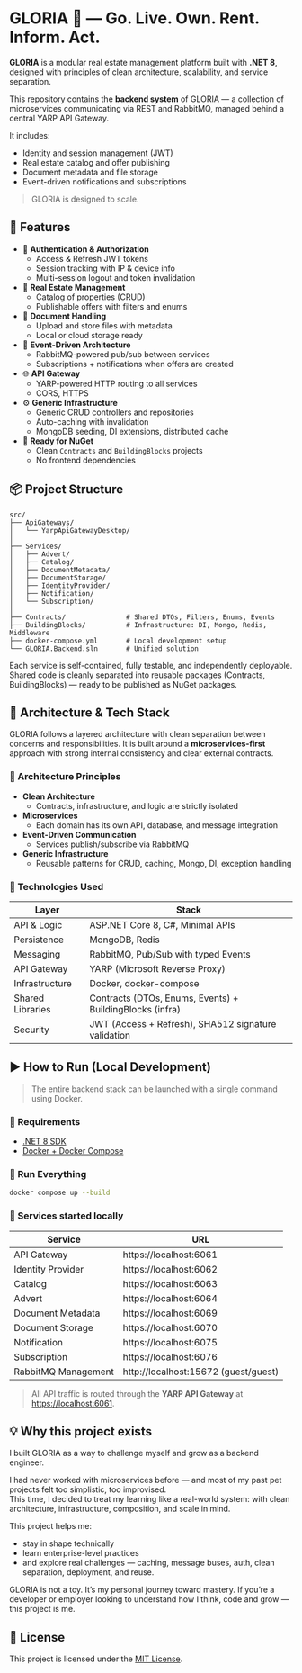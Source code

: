 # GLORIA 🏡 — Go. Live. Own. Rent. Inform. Act.

**GLORIA** is a modular real estate management platform built with **.NET 8**, designed with principles of clean architecture, scalability, and service separation.

This repository contains the **backend system** of GLORIA — a collection of microservices communicating via REST and RabbitMQ, managed behind a central YARP API Gateway.

It includes:
- Identity and session management (JWT)
- Real estate catalog and offer publishing
- Document metadata and file storage
- Event-driven notifications and subscriptions

> GLORIA is designed to scale.


## 🚀 Features

- 🔐 **Authentication & Authorization**
  - Access & Refresh JWT tokens
  - Session tracking with IP & device info
  - Multi-session logout and token invalidation
- 🏢 **Real Estate Management**
  - Catalog of properties (CRUD)
  - Publishable offers with filters and enums
- 📂 **Document Handling**
  - Upload and store files with metadata
  - Local or cloud storage ready
- 🔔 **Event-Driven Architecture**
  - RabbitMQ-powered pub/sub between services
  - Subscriptions + notifications when offers are created
- 🌐 **API Gateway**
  - YARP-powered HTTP routing to all services
  - CORS, HTTPS
- ⚙️ **Generic Infrastructure**
  - Generic CRUD controllers and repositories
  - Auto-caching with invalidation
  - MongoDB seeding, DI extensions, distributed cache
- 🧪 **Ready for NuGet**
  - Clean `Contracts` and `BuildingBlocks` projects
  - No frontend dependencies



## 📦 Project Structure

```text
src/
├── ApiGateways/
│   └── YarpApiGatewayDesktop/
│
├── Services/
│   ├── Advert/
│   ├── Catalog/
│   ├── DocumentMetadata/
│   ├── DocumentStorage/
│   ├── IdentityProvider/
│   ├── Notification/
│   └── Subscription/
│
├── Contracts/               # Shared DTOs, Filters, Enums, Events
├── BuildingBlocks/          # Infrastructure: DI, Mongo, Redis, Middleware
├── docker-compose.yml       # Local development setup
└── GLORIA.Backend.sln       # Unified solution
```
Each service is self-contained, fully testable, and independently deployable.
Shared code is cleanly separated into reusable packages (Contracts, BuildingBlocks) — ready to be published as NuGet packages.



## 🧱 Architecture & Tech Stack

GLORIA follows a layered architecture with clean separation between concerns and responsibilities. It is built around a **microservices-first** approach with strong internal consistency and clear external contracts.

### 🧠 Architecture Principles

- **Clean Architecture**
  - Contracts, infrastructure, and logic are strictly isolated
- **Microservices**
  - Each domain has its own API, database, and message integration
- **Event-Driven Communication**
  - Services publish/subscribe via RabbitMQ
- **Generic Infrastructure**
  - Reusable patterns for CRUD, caching, Mongo, DI, exception handling

### 🔧 Technologies Used

| Layer              | Stack                                            |
|-------------------|--------------------------------------------------|
| API & Logic        | ASP.NET Core 8, C#, Minimal APIs                |
| Persistence        | MongoDB, Redis                                  |
| Messaging          | RabbitMQ, Pub/Sub with typed Events             |
| API Gateway        | YARP (Microsoft Reverse Proxy)                  |
| Infrastructure     | Docker, docker-compose                          |
| Shared Libraries   | Contracts (DTOs, Enums, Events) + BuildingBlocks (infra) |
| Security           | JWT (Access + Refresh), SHA512 signature validation |



## ▶️ How to Run (Local Development)

> The entire backend stack can be launched with a single command using Docker.

### 🐳 Requirements

- [.NET 8 SDK](https://dotnet.microsoft.com/en-us/download/dotnet/8.0)
- [Docker + Docker Compose](https://www.docker.com/products/docker-desktop)

### 🚀 Run Everything

```bash
docker compose up --build
```

### 📍 Services started locally

| Service              | URL                                |
|----------------------|------------------------------------|
| API Gateway          | https://localhost:6061             |
| Identity Provider    | https://localhost:6062             |
| Catalog              | https://localhost:6063             |
| Advert               | https://localhost:6064             |
| Document Metadata    | https://localhost:6069             |
| Document Storage     | https://localhost:6070             |
| Notification         | https://localhost:6075             |
| Subscription         | https://localhost:6076             |
| RabbitMQ Management  | http://localhost:15672 (guest/guest) |

> All API traffic is routed through the **YARP API Gateway** at [https://localhost:6061](https://localhost:6061).



## 💡 Why this project exists

I built GLORIA as a way to challenge myself and grow as a backend engineer.

I had never worked with microservices before — and most of my past pet projects felt too simplistic, too improvised.  
This time, I decided to treat my learning like a real-world system: with clean architecture, infrastructure, composition, and scale in mind.

This project helps me:
- stay in shape technically
- learn enterprise-level practices
- and explore real challenges — caching, message buses, auth, clean separation, deployment, and reuse.

GLORIA is not a toy. It’s my personal journey toward mastery.
If you’re a developer or employer looking to understand how I think, code and grow — this project is me.

## 📄 License

This project is licensed under the [MIT License](LICENSE).
